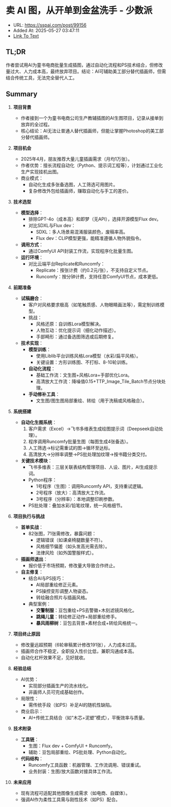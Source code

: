 # 卖 AI 图，从开单到金盆洗手 - 少数派
- URL: https://sspai.com/post/99156
- Added At: 2025-05-27 03:47:11
- [Link To Text](2025-05-27-卖-ai-图，从开单到金盆洗手---少数派_raw.md)

## TL;DR
作者尝试用AI为童书电商批量生成插图，通过自动化流程和PS技术结合，但修改量过大、人力成本高，最终放弃项目。结论：AI可辅助美工部分替代插画师，但需结合传统工具，无法完全替代人工。

## Summary
1. **项目背景**  
   - 作者接到一个为童书电商公司生产教辅插图的AI生图项目，记录从接单到放弃的全过程。  
   - 核心结论：AI无法让普通人替代插画师，但能让掌握Photoshop的美工部分替代插画师。

2. **项目机会**  
   - 2025年4月，朋友推荐大量儿童插画需求（月均1万张）。  
   - 作者优势：擅长流程自动化（Python、提示词工程等），计划通过工业化生产实现挂机出图。  
   - 商业模式：  
     - 自动化生成多张备选图，人工筛选可用图片。  
     - 复杂修改外包给插画师，赚取自动化与手工的差价。

3. **技术选型**  
   - **模型选择**：  
     - 排除GPT-4o（成本高）和即梦（无API），选择开源模型Flux dev。  
     - 对比SDXL与Flux dev：  
       - SDXL：多人场景易混淆服装颜色，废稿率高。  
       - Flux dev：CLIP模型更强，能精准遵循人物外貌指令。  
   - **调用方式**：  
     - 通过ComfyUI API封装工作流，实现程序化批量生图。  
   - **运行环境**：  
     - 对比云端平台Replicate和Runcomfy：  
       - Replicate：按张计费（约0.2元/张），不支持自定义节点。  
       - Runcomfy：按分钟计费，支持任意ComfyUI节点，成本更低。  

4. **前期准备**  
   - **试稿磨合**：  
     - 客户对风格要求极高（如笔触质感、人物眼睛画法等），需定制训练模型。  
     - 挑战：  
       - 风格还原：自训练Lora模型解决。  
       - 人物互动：优化提示词（细化动作描述）。  
       - 手部畸形：通过备选图筛选或后期修复。  
   - **技术实现**：  
     - **模型训练**：  
       - 使用Liblib平台训练风格Lora模型（水彩/扁平风格）。  
       - 关键设置：方形训练图、不打标、8-10轮训练。  
     - **自动化流程**：  
       - 基础工作流：文生图+风格Lora+手部优化Lora。  
       - 高清放大工作流：降噪值0.15+TTP_Image_Tile_Batch节点分块处理。  
     - **手动修补工具**：  
       - 文生图/图生图局部重绘、转绘（用于洗稿或风格融合）。  

5. **系统搭建**  
   - **自动化生图系统**：  
     1. 客户需求（Excel）→飞书多维表生成绘图提示词（Deepseek自动处理）。  
     2. 程序调用Runcomfy批量生图（每图生成4张备选）。  
     3. 人工筛选→标记需重试的图→循环至达标。  
     4. 高清放大→分辨率调整→PS批处理加纹理→按书籍分类交付。  
   - **关键技术模块**：  
     - 飞书多维表：三层关联表结构管理项目、人设、图片，AI生成提示词。  
     - Python程序：  
       - 1号程序（生图）：调用Runcomfy API，支持重试逻辑。  
       - 2号程序（放大）：高清放大工作流。  
       - 3号程序（分辨率）：本地调整印刷参数。  
     - PS批处理：叠加水彩/铅笔纹理，统一风格细节。  

6. **项目执行与挑战**  
   - **首单实战**：  
     - 82张图，71张需修改，暴露问题：  
       - 逻辑错误（如课桌椅腿数量不符）。  
       - 风格细节偏差（如头发高光需去除）。  
       - 法律风险（如外国警服样式）。  
   - **插画师退出**：  
     - 报价低于市场预期，修改量大导致合作终止。  
   - **自主修复**：  
     - 结合AI与PS技巧：  
       - AI局部重绘修正元素。  
       - PS操控变形调整人物姿态。  
       - 转绘融合照片与插画风格。  
     - 典型案例：  
       - **交警制服**：豆包重绘+PS去警徽+木刻滤镜风格化。  
       - **跳绳儿童**：转绘修正动作+局部重绘修手。  
       - **暴风雨柳树**：豆包去背景+素材合成+转绘风格统一。  

7. **项目终止原因**  
   - 修改量远超预期（6轮审稿累计修改191张），人力成本过高。  
   - 插画师合作不稳定，全职投入性价比低，兼职沟通成本高。  
   - 自动化杠杆效果不足，见好就收。  

8. **经验总结**  
   - AI优势：  
     - 实现部分插画生产的流水线化。  
     - 非画师人员可完成基础创作。  
   - 局限性：  
     - 需传统手段（如PS）补足AI的随机性缺陷。  
   - 商业启示：  
     - AI+传统工具结合（如“木芯+泥塑”模式），平衡效率与质量。  

9. **技术附录**  
   - **工具链**：  
     - 生图：Flux dev + ComfyUI + Runcomfy。  
     - 辅助：豆包局部重绘、PS批处理、Python自动化。  
   - **代码结构**：  
     - Runcomfy工具函数：机器管理、工作流调用、错误重试。  
     - 业务封装：生图/放大函数对接具体工作流。  

10. **未来应用**  
    - 现有流程可适配其他图像生成需求（如电商、自媒体）。  
    - 强调AI作为柔性工具需与刚性技术（如PS）配合。
